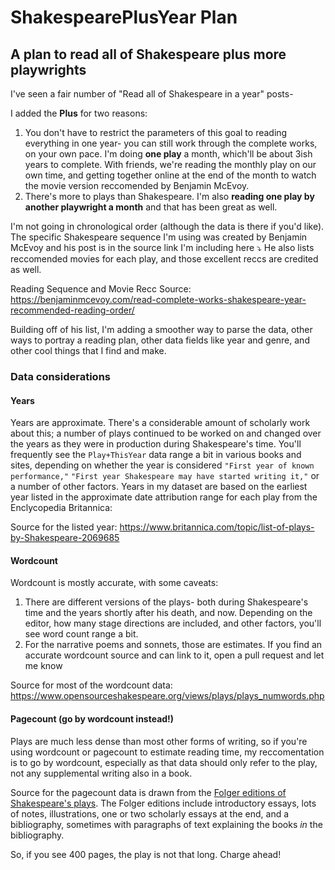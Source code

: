 # ShakespearePlusYear Plan

## A plan to read all of Shakespeare plus more playwrights

I've seen a fair number of "Read all of Shakespeare in a year" posts- 

I added the **Plus** for two reasons:

1. You don't have to restrict the parameters of this goal to reading everything in one year- you can still work through the complete works, on your own pace. I'm doing **one play** a month, which'll be about 3ish years to complete. With friends, we're reading the monthly play on our own time, and getting together online at the end of the month to watch the movie version reccomended by Benjamin McEvoy. 
2. There's more to plays than Shakespeare. I'm also **reading one play by another playwright a month** and that has been great as well. 

I'm not going in chronological order (although the data is there if you'd like). The specific Shakespeare sequence I'm using was created by Benjamin McEvoy and his post is in the source link I'm including here ⤵️ He also lists reccomended movies for each play, and those excellent reccs are credited as well.  

Reading Sequence and Movie Recc Source: https://benjaminmcevoy.com/read-complete-works-shakespeare-year-recommended-reading-order/

Building off of his list, I'm adding a smoother way to parse the data, other ways to portray a reading plan, other data fields like year and genre, and other cool things that I find and make. 


### Data considerations

#### Years

Years are approximate. There's a considerable amount of scholarly work about this; a number of plays continued to be worked on and changed over the years as they were in production during Shakespeare's time. You'll frequently see the `Play+ThisYear` data range a bit in various books and sites, depending on whether the year is considered `"First year of known performance,"` `"First year Shakespeare may have started writing it,"` or a number of other factors. Years in my dataset are based on the earliest year listed in the approximate date attribution range for each play from the Enclycopedia Britannica: 


Source for the listed year: https://www.britannica.com/topic/list-of-plays-by-Shakespeare-2069685

#### Wordcount 
Wordcount is mostly accurate, with some caveats:

1. There are different versions of the plays- both during Shakespeare's time and the years shortly after his death, and now. Depending on the editor, how many stage directions are included, and other factors, you'll see word count range a bit.
2. For the narrative poems and sonnets, those are estimates. If you find an accurate wordcount source and can link to it, open a pull request and let me know


Source for most of the wordcount data: https://www.opensourceshakespeare.org/views/plays/plays_numwords.php

#### Pagecount (go by wordcount instead!)
Plays are much less dense than most other forms of writing, so if you're using wordcount or pagecount to estimate reading time, my reccomentation is to go by wordcount, especially as that data should only refer to the play, not any supplemental writing also in a book. 

Source for the pagecount data is drawn from the [Folger editions of Shakespeare's plays](https://www.folger.edu/folger-shakespeare-library-editions). The Folger editions include introductory essays, lots of notes, illustrations, one or two scholarly essays at the end, and a bibliography, sometimes with paragraphs of text explaining the books _in_ the bibliography. 

So, if you see 400 pages, the play is not that long. Charge ahead!




